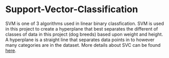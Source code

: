 # Support-Vector-Classification
SVM is one of 3 algorithms used in linear binary classfication. SVM is used in this project to create a hyperplane that best separates the different of classes of data in this project (dog breeds) based upon weight and height. A hyperplane is a straight line that separates data points in to however many categories are in the dataset. More details about SVC can be found [here]([url](https://medium.com/mlearning-ai/making-sense-of-support-vector-machines-svm-mathematical-explanation-560eb87a7b8)). 
